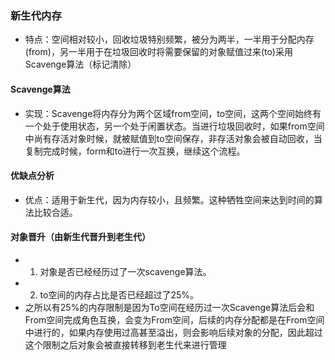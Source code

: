### 新生代内存
* 特点：空间相对较小，回收垃圾特别频繁，被分为两半，一半用于分配内存(from)，另一半用于在垃圾回收时将需要保留的对象赋值过来(to)采用Scavenge算法（标记清除）
#### Scavenge算法
* 实现：Scavenge将内存分为两个区域from空间，to空间，这两个空间始终有一个处于使用状态，另一个处于闲置状态。当进行垃圾回收时，如果from空间中尚有存活对象时候，就被赋值到to空间保存，非存活对象会被自动回收，当复制完成时候，form和to进行一次互换，继续这个流程。
#### 优缺点分析
* 优点：适用于新生代，因为内存较小，且频繁。这种牺牲空间来达到时间的算法比较合适。
#### 对象晋升（由新生代晋升到老生代）
* 1. 对象是否已经经历过了一次scavenge算法。
* 2. to空间的内存占比是否已经超过了25%。
* 之所以有25%的内存限制是因为To空间在经历过一次Scavenge算法后会和From空间完成角色互换，会变为From空间，后续的内存分配都是在From空间中进行的，如果内存使用过高甚至溢出，则会影响后续对象的分配，因此超过这个限制之后对象会被直接转移到老生代来进行管理
